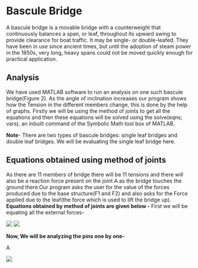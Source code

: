# Bascule Bridge
A bascule bridge is a movable bridge with a counterweight that continuously
balances a span, or leaf, throughout its upward swing to provide clearance for
boat traffic. It may be single- or double-leafed. They have been in use since
ancient times, but until the adoption of steam power in the 1850s, very long,
heavy spans could not be moved quickly enough for practical application.
## Analysis
We have used MATLAB software to run an analysis on one such bascule bridge(Figure
2). As the angle of inclination increases our program shows how the Tension
in the different members change, this is done by the help of graphs. Firstly
we will be using the method of joints to get all the equations and then these
equations will be solved using the solve(eqns; vars), an inbuilt command of the
Symbolic Math tool box of MATLAB.

**Note**- There are two types of bascule bridges: single leaf bridges and double
leaf bridges. We will be evaluating the single leaf bridge here.
## Equations obtained using method of joints
As there are 11 members of bridge there will be 11 tensions and there will also
be a reaction force present on the joint A as the bridge touches the ground there.Our program asks the user for the value of the forces produced due to the
base structure(F1 and F2) and also asks for the Force applied due to the leaf(the
force which is used to lift the bridge up).
**Equations obtained by method of joints are given below -**
First we will be equating all the external forces-

<img src="https://render.githubusercontent.com/render/math?math=Fcos(\theta)  %2BF_1sin(\alpha) +  %2BF_2sin(\alpha) = A_x">

<img src="https://render.githubusercontent.com/render/math?math=F_1cos(\alpha) +  %2BF_2cos(\alpha) - F = A_y">

**Now, We will be analyzing the pins one by one-**

A

<img src="https://render.githubusercontent.com/render/math?math=T_1cos(\beta) %2BT_2  %2BA_x = 0 ">
